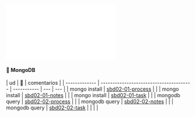 <!-- cSpell:ignore -->
<!-- markdownlint-disable MD041 -->

![sbd-mongodb-head](sbd-mongodb-head.md)

#### 📘 MongoDB

| ud            | 📘                                      | comentarios |
| ------------- | --------------------------------------- | ----------- | --- | --- |
| mongo install | [sbd02-01-process](sbd02-01-process.md) |             |
| mongo install | [sbd02-01-notes](sbd02-01-notes.md)     |             |
| mongo install | [sbd02-01-task](sbd02-01-task.md)       |             |
| mongodb query | [sbd02-02-process](sbd02-02-process.md) |             |
| mongodb query | [sbd02-02-notes](sbd02-02-task.md)      |             |
| mongodb query | [sbd02-02-task](sbd02-02-notes.md)      |             |     |     |
